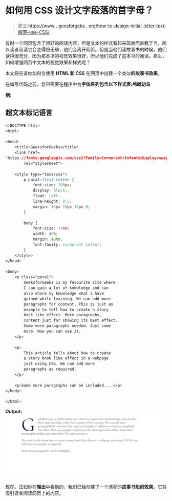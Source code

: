 # 如何用 CSS 设计文字段落的首字母？

> 原文:[https://www . geesforgeks . org/how-to-design-initial-letter-text-段落-use-CSS/](https://www.geeksforgeeks.org/how-to-design-initial-letter-of-text-paragraph-using-css/)

有时一个网页包含了很好的阅读内容，但是文本的样式看起来简单而直截了当，所以读者阅读它会变得很无聊，他们会离开网页。但是当他们读故事书的时候，他们读得很充分，因为那本书的视觉效果很好，所以他们完成了这本书的阅读。那么，如何增强网页中文本的视觉效果和样式呢？

本文将告诉你如何仅使用 **HTML 和 CSS** 在网页中创建一个类似**的故事书效果**。

在编写代码之前，您只需要在程序中为**字体系列包含以下样式表:鸬鹚幼鸟**

> <link href="”https://fonts.googleapis.com/css2?family=Cormorant+Infant&amp;display=swap”" rel="”stylesheet”">

**例:**

## 超文本标记语言

```css
<!DOCTYPE html>
<html>

<head>
    <title>GeeksforGeeks</title>
    <link href=
"https://fonts.googleapis.com/css2?family=Cormorant+Infant&display=swap"
        rel="stylesheet">

    <style type="text/css">
        p.para1:first-letter {
            font-size: 100px;
            display: block;
            float: left;
            line-height: 0.5;
            margin: 15px 15px 10px 0;
        }

        body {
            font-size: 1rem;
            width: 40%;
            margin: auto;
            font-family: cormorant infant;
        }
    </style>
</head>

<body>
    <p class="para1">
        GeeksforGeeks is my favourite site where 
        I can gain a lot of knowledge and can 
        also share my knowledge what i have 
        gained while learning. We can add more 
        paragraphs for content. This is just an 
        example to tell how to create a story 
        book like effect. More paragraphs, 
        content just for showing its best effect. 
        Some more paragraphs needed. Just some 
        more. Now you can see it.
    </p>

    <p>
        This article tells about how to create 
        a story book like effect in a webpage 
        just using CSS. We can add more 
        paragraphs as required.
    </p>

    <p>Some more paragraphs can be included....</p>
</body>

</html>
```

**Output:**
![](img/ca526f57f3a0aaaa93700dc26122d345.png)

现在，正如你在**输出**中看到的，我们已经创建了一个漂亮的**故事书般的效果**，它将吸引读者阅读网页上的内容。